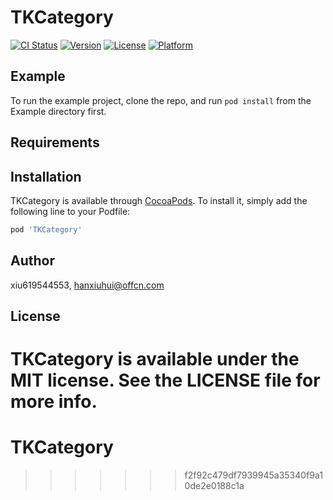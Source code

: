 
# TKCategory

[![CI Status](https://img.shields.io/travis/xiu619544553/TKCategory.svg?style=flat)](https://travis-ci.org/xiu619544553/TKCategory)
[![Version](https://img.shields.io/cocoapods/v/TKCategory.svg?style=flat)](https://cocoapods.org/pods/TKCategory)
[![License](https://img.shields.io/cocoapods/l/TKCategory.svg?style=flat)](https://cocoapods.org/pods/TKCategory)
[![Platform](https://img.shields.io/cocoapods/p/TKCategory.svg?style=flat)](https://cocoapods.org/pods/TKCategory)

## Example

To run the example project, clone the repo, and run `pod install` from the Example directory first.

## Requirements

## Installation

TKCategory is available through [CocoaPods](https://cocoapods.org). To install
it, simply add the following line to your Podfile:

```ruby
pod 'TKCategory'
```

## Author

xiu619544553, hanxiuhui@offcn.com

## License

TKCategory is available under the MIT license. See the LICENSE file for more info.
=======
# TKCategory
>>>>>>> f2f92c479df7939945a35340f9a10de2e0188c1a
